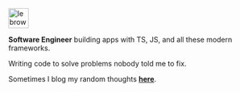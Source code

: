 <img src="https://lebrowski.blog/lebro.svg" width="40" alt="lebrowski">

**Software Engineer** building apps with TS, JS, and all these modern frameworks.  

Writing code to solve problems nobody told me to fix.  

Sometimes I blog my random thoughts ****[here](https://lebrowski.blog/)****.  

